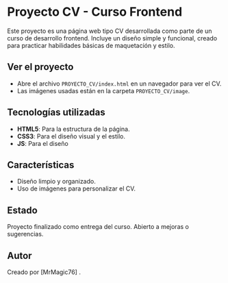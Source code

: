 # Proyecto CV - Curso Frontend

Este proyecto es una página web tipo CV desarrollada como parte de un curso de desarrollo frontend. Incluye un diseño simple y funcional, creado para practicar habilidades básicas de maquetación y estilo.

## Ver el proyecto
- Abre el archivo `PROYECTO_CV/index.html` en un navegador para ver el CV.
- Las imágenes usadas están en la carpeta `PROYECTO_CV/image`.

## Tecnologías utilizadas
- **HTML5**: Para la estructura de la página.
- **CSS3**: Para el diseño visual y el estilo.
- **JS**: Para el diseño

## Características
- Diseño limpio y organizado.
- Uso de imágenes para personalizar el CV.


## Estado
Proyecto finalizado como entrega del curso. Abierto a mejoras o sugerencias.

## Autor
Creado por [MrMagic76] .
